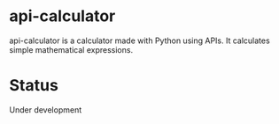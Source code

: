 # api-calculator
api-calculator is a calculator made with Python using APIs. It calculates simple mathematical expressions.

# Status
Under development
